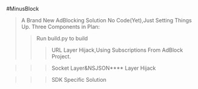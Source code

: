 #MinusBlock
>A Brand New AdBlocking Solution
>No Code(Yet),Just Setting Things Up.
Three Components in Plan:
>>Run build.py to build
>>>URL Layer Hijack,Using Subscriptions From AdBlock Project.

>>>Socket Layer&NSJSON**** Layer Hijack

>>>SDK Specific Solution




